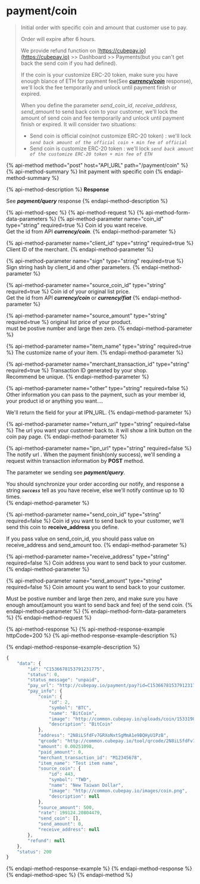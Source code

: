 # payment/coin

> Initial order with specific coin and amount that customer use to pay.
>
> Order will expire after 6 hours.
>
> We provide refund function on [https://cubepay.io](https://cubepay.io) &gt;&gt; Dashboard &gt;&gt; Payments\(but you can't get back the send coin if you had defined\).
>
> If the coin is your customize ERC-20 token, make sure you have enough blance of ETH for payment fee\(See [_**currency/coin**_](coin.md) response\), we'll lock the fee temporarily and unlock until payment finish or expired.
>
> When you define the parameter _send\_coin\_id_, _receive\_address_, _send\_amount_ to send back coin to your customer, we'll lock the amount of send coin and fee temporarily and unlock until payment finish or expired. It will consider two situations:
>
> * Send coin is official coin\(not customize ERC-20 token\) : we'll lock  _`send back amount of the official coin + min fee of official`_
> * Send coin is customize ERC-20 token : we'll lock _`send back amount of the customize ERC-20 token + min fee of ETH`_

{% api-method method="post" host="API\_URL" path="/payment/coin" %}
{% api-method-summary %}
Init payment with specific coin
{% endapi-method-summary %}

{% api-method-description %}
**Response**  
  
See _**payment/query**_ response
{% endapi-method-description %}

{% api-method-spec %}
{% api-method-request %}
{% api-method-form-data-parameters %}
{% api-method-parameter name="coin\_id" type="string" required=true %}
Coin id you want receive.  
Get the id from API _**currency/coin**_.
{% endapi-method-parameter %}

{% api-method-parameter name="client\_id" type="string" required=true %}
Client ID of the merchant.
{% endapi-method-parameter %}

{% api-method-parameter name="sign" type="string" required=true %}
Sign string hash by client\_id and other parameters.
{% endapi-method-parameter %}

{% api-method-parameter name="source\_coin\_id" type="string" required=true %}
Coin id of your original list price.  
Get the id from API _**currency/coin**_ or _**currency/fiat**_
{% endapi-method-parameter %}

{% api-method-parameter name="source\_amount" type="string" required=true %}
original list price of your product.   
must be postive number and large then zero.
{% endapi-method-parameter %}

{% api-method-parameter name="item\_name" type="string" required=true %}
The customize name of your item.
{% endapi-method-parameter %}

{% api-method-parameter name="merchant\_transaction\_id" type="string" required=true %}
Transaction ID generated by your shop.  
Recommend be unique.
{% endapi-method-parameter %}

{% api-method-parameter name="other" type="string" required=false %}
Other information you can pass to the payment, such as your member id, your product id or anything you want....  
  
We'll return the field for your at IPN\_URL.
{% endapi-method-parameter %}

{% api-method-parameter name="return\_url" type="string" required=false %}
The url you want your customer back to. it will show a link button on the coin pay page.
{% endapi-method-parameter %}

{% api-method-parameter name="ipn\_url" type="string" required=false %}
The notify url . When the payment finish\(only success\), we'll sending a request within transaction information by **POST** method.   
  
The parameter we sending see _**payment/query**_.  
  
You should synchronize your order according our notify, and response a string _**`success`**_ tell as you have receive, else we'll notify continue up to 10 times.  
{% endapi-method-parameter %}

{% api-method-parameter name="send\_coin\_id" type="string" required=false %}
Coin id you want to send back to your customer, we'll send this coin to **receive\_address** you define.  
  
If you pass value on send\_coin\_id, you should pass value on receive\_address and send\_amount too.
{% endapi-method-parameter %}

{% api-method-parameter name="receive\_address" type="string" required=false %}
Coin address you want to send back to your customer.
{% endapi-method-parameter %}

{% api-method-parameter name="send\_amount" type="string" required=false %}
Coin amount you want to send back to your customer.  
  
Must be postive number and large then zero, and make sure you have enough amout\(amount you want to send back and fee\) of the send coin.
{% endapi-method-parameter %}
{% endapi-method-form-data-parameters %}
{% endapi-method-request %}

{% api-method-response %}
{% api-method-response-example httpCode=200 %}
{% api-method-response-example-description %}

{% endapi-method-response-example-description %}

```javascript
{
    "data": {
        "id": "C1536678153791231775",
        "status": 0,
        "status_message": "unpaid",
        "pay_url": "http://cubepay.io/payment/pay?id=C1536678153791231775",
        "pay_info": {
            "coin": {
                "id": 2,
                "symbol": "BTC",
                "name": "BitCoin",
                "image": "http://common.cubepay.io/uploads/coin/1533198036.png",
                "description": "BitCoin"
            },
            "address": "2N8iLSfdFv7GRXoNxtSgMmA1e9BQHyU1PzB",
            "qrcode": "http://common.cubepay.io/tool/qrcode/2N8iLSfdFv7GRXoNxtSgMmA1e9BQHyU1PzB.png",
            "amount": 0.00251098,
            "paid_amount": 0,
            "merchant_transaction_id": "M12345678",
            "item_name": "Test item name",
            "source_coin": {
                "id": 443,
                "symbol": "TWD",
                "name": "New Taiwan Dollar",
                "image": "http://common.cubepay.io/images/coin.png",
                "description": null
            },
            "source_amount": 500,
            "rate": 199124.20804479,
            "send_coin": [],
            "send_amount": 0,
            "receive_address": null
        },
        "refund": null
    },
    "status": 200
}
```
{% endapi-method-response-example %}
{% endapi-method-response %}
{% endapi-method-spec %}
{% endapi-method %}



